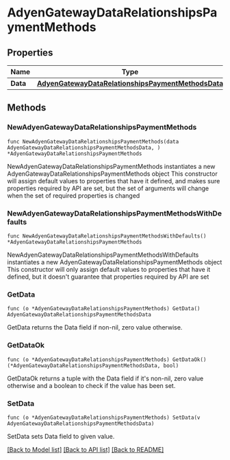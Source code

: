 # AdyenGatewayDataRelationshipsPaymentMethods

## Properties

Name | Type | Description | Notes
------------ | ------------- | ------------- | -------------
**Data** | [**AdyenGatewayDataRelationshipsPaymentMethodsData**](AdyenGatewayDataRelationshipsPaymentMethodsData.md) |  | 

## Methods

### NewAdyenGatewayDataRelationshipsPaymentMethods

`func NewAdyenGatewayDataRelationshipsPaymentMethods(data AdyenGatewayDataRelationshipsPaymentMethodsData, ) *AdyenGatewayDataRelationshipsPaymentMethods`

NewAdyenGatewayDataRelationshipsPaymentMethods instantiates a new AdyenGatewayDataRelationshipsPaymentMethods object
This constructor will assign default values to properties that have it defined,
and makes sure properties required by API are set, but the set of arguments
will change when the set of required properties is changed

### NewAdyenGatewayDataRelationshipsPaymentMethodsWithDefaults

`func NewAdyenGatewayDataRelationshipsPaymentMethodsWithDefaults() *AdyenGatewayDataRelationshipsPaymentMethods`

NewAdyenGatewayDataRelationshipsPaymentMethodsWithDefaults instantiates a new AdyenGatewayDataRelationshipsPaymentMethods object
This constructor will only assign default values to properties that have it defined,
but it doesn't guarantee that properties required by API are set

### GetData

`func (o *AdyenGatewayDataRelationshipsPaymentMethods) GetData() AdyenGatewayDataRelationshipsPaymentMethodsData`

GetData returns the Data field if non-nil, zero value otherwise.

### GetDataOk

`func (o *AdyenGatewayDataRelationshipsPaymentMethods) GetDataOk() (*AdyenGatewayDataRelationshipsPaymentMethodsData, bool)`

GetDataOk returns a tuple with the Data field if it's non-nil, zero value otherwise
and a boolean to check if the value has been set.

### SetData

`func (o *AdyenGatewayDataRelationshipsPaymentMethods) SetData(v AdyenGatewayDataRelationshipsPaymentMethodsData)`

SetData sets Data field to given value.



[[Back to Model list]](../README.md#documentation-for-models) [[Back to API list]](../README.md#documentation-for-api-endpoints) [[Back to README]](../README.md)


